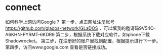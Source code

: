 # connect
如何科学上网访问Google？
第一步，点击网址注册账号 https://github.com/glados-network/GLaDOS ，可以填我的邀请码9V54O-A6KHN-PYRMT-6KDR9
第二步，根据系统下载对应软件，如iphone下载Shadowrocket。
第三步，在注册好的账户里找到配置，根据提示进行下一步。
第四步，访问www.google.com 查看是否链接成功。
